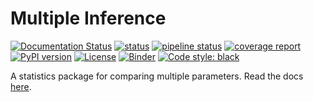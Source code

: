 # Multiple Inference

[![Documentation Status](https://readthedocs.org/projects/dsbowen-conditional-inference/badge/?version=latest)](https://dsbowen-conditional-inference.readthedocs.io/en/latest/?badge=latest)
[![status](https://joss.theoj.org/papers/7a2a4af277c0ad6ad6f41897f4489888/status.svg)](https://joss.theoj.org/papers/7a2a4af277c0ad6ad6f41897f4489888)
[![pipeline status](https://gitlab.com/dsbowen/conditional-inference/badges/master/pipeline.svg)](https://gitlab.com/dsbowen/conditional-inference/-/commits/master)
[![coverage report](https://gitlab.com/dsbowen/conditional-inference/badges/master/coverage.svg)](https://gitlab.com/dsbowen/conditional-inference/-/commits/master)
[![PyPI version](https://badge.fury.io/py/conditional-inference.svg)](https://badge.fury.io/py/conditional-inference)
[![License](https://img.shields.io/badge/License-MIT-brightgreen.svg)](https://gitlab.com/dsbowen/conditional-inference/-/blob/master/LICENSE)
[![Binder](https://mybinder.org/badge_logo.svg)](https://mybinder.org/v2/gl/dsbowen%2Fconditional-inference/HEAD?urlpath=lab/tree/examples)
[![Code style: black](https://img.shields.io/badge/code%20style-black-000000.svg)](https://github.com/psf/black)

A statistics package for comparing multiple parameters. Read the docs [here](https://dsbowen-conditional-inference.readthedocs.io/en/latest/?badge=latest).